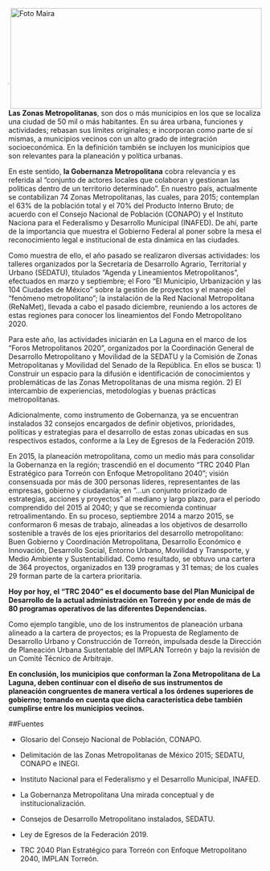 <p>
   <a title="ir a Otras Publicaciones" href="http://www.trcimplan.gob.mx/autores/frida-valeria-garcia-gutierrez.html"><img class="img-responsive contenido-imagen" src="../imagenes/128/lic-frida-valeria-garcia-gutierrez-top2.png" align="right" alt="Foto Maira" width="500" height="200"></a>

</p>
</br></br></br></br></br></br></br></br>


---

**Las Zonas Metropolitanas**, son dos o más municipios en los que se localiza una ciudad de 50 mil o más habitantes. En su área urbana, funciones y actividades; rebasan sus límites originales; e incorporan como parte de sí mismas, a municipios vecinos con un alto grado de integración socioeconómica. En la definición también se incluyen los municipios que son relevantes para la planeación y política urbanas.

En este sentido, **la Gobernanza Metropolitana** cobra relevancia y es referida al “conjunto de actores locales que colaboran y gestionan las políticas dentro de un territorio determinado”. En nuestro país, actualmente se contabilizan 74 Zonas Metropolitanas, las cuales, para 2015; contemplan el 63% de la población total y el 70% del Producto Interno Bruto; de acuerdo con el Consejo Nacional de Población (CONAPO) y el Instituto Naciona para el Federalismo y Desarrollo Municipal (INAFED). De ahí, parte de la importancia que muestra el Gobierno Federal al poner sobre la mesa el reconocimiento legal e institucional de esta dinámica en las ciudades.

Como muestra de ello, el año pasado se realizaron diversas actividades: los talleres organizados por la Secretaría de Desarrollo Agrario, Territorial y Urbano (SEDATU), titulados “Agenda y Lineamientos Metropolitanos”, efectuados en marzo y septiembre; el Foro “El Municipio, Urbanización y las 104 Ciudades de México” sobre la gestión de proyectos y el manejo del “fenómeno metropolitano”; la instalación de la Red Nacional Metropolitana (ReNaMet), llevada a cabo el pasado diciembre, reuniendo a los actores de estas regiones para conocer los lineamientos del Fondo Metropolitano 2020.

Para este año, las actividades iniciarán en La Laguna en el marco de los “Foros Metropolitanos 2020”, organizados por la Coordinación General de Desarrollo Metropolitano y Movilidad de la SEDATU y la Comisión de Zonas Metropolitanas y Movilidad del Senado de la República. En ellos se busca: 1) Construir un espacio para la difusión e identificación de conocimientos y problemáticas de las Zonas Metropolitanas de una misma región. 2) El intercambio de experiencias, metodologías y buenas prácticas metropolitanas.

Adicionalmente, como instrumento de Gobernanza, ya se encuentran instalados 32 consejos encargados de definir objetivos, prioridades, políticas y estrategias para el desarrollo de estas zonas ubicadas en sus respectivos estados, conforme a la Ley de Egresos de la Federación 2019.

En 2015, la planeación metropolitana, como un medio más para consolidar la Gobernanza en la región; trascendió en el documento “TRC 2040 Plan Estratégico para Torreón con Enfoque Metropolitano 2040”; visión consensuada por más de 300 personas líderes, representantes de las empresas, gobierno y ciudadanía; en “…un conjunto priorizado de estrategias, acciones y proyectos” al mediano y largo plazo, para el periodo comprendido del 2015 al 2040; y que se recomienda continuar retroalimentando. En su proceso, septiembre 2014 a marzo 2015, se conformaron 6 mesas de trabajo, alineadas a los objetivos de desarrollo sostenible a través de los ejes prioritarios del desarrollo metropolitano: Buen Gobierno y Coordinación Metropolitana, Desarrollo Económico e Innovación,  Desarrollo Social, Entorno Urbano, Movilidad y Transporte, y Medio Ambiente y Sustentabilidad.  Como resultado, se obtuvo una cartera de 364 proyectos, organizados en 139 programas y 31 temas; de los cuales 29 forman parte de la cartera prioritaria.

**Hoy por hoy, el “TRC 2040” es el documento base del Plan Municipal de Desarrollo de la actual administración en Torreón y  por ende de más de 80 programas operativos de las diferentes Dependencias.**

Como ejemplo tangible, uno de los instrumentos de planeación urbana alineado a la cartera de proyectos; es la Propuesta de Reglamento de Desarrollo Urbano y Construcción de Torreón, impulsada desde la Dirección de Planeación Urbana Sustentable del IMPLAN Torreón y bajo la revisión de un Comité Técnico de Arbitraje.

**En conclusión, los municipios que conforman la Zona Metropolitana de La Laguna, deben continuar con el diseño de sus instrumentos de planeación congruentes de manera vertical a los órdenes superiores de gobierno; tomando en cuenta que dicha característica debe también cumplirse entre los municipios vecinos.**



##Fuentes

- Glosario del Consejo Nacional de Población, CONAPO.

- Delimitación de las Zonas Metropolitanas de México 2015; SEDATU, CONAPO e INEGI.

- Instituto Nacional para el Federalismo y el Desarrollo Municipal, INAFED.

- La Gobernanza Metropolitana Una mirada conceptual y de institucionalización.

- Consejos de Desarrollo Metropolitano instalados, SEDATU.

- Ley de Egresos de la Federación 2019.

- TRC 2040 Plan Estratégico para Torreón con Enfoque Metropolitano 2040, IMPLAN Torreón.
